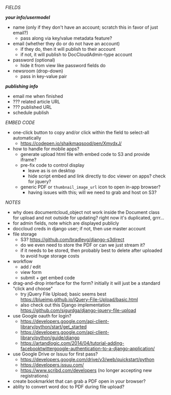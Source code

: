 *FIELDS*

***your info/usermodel***
* name (only if they don't have an account; scratch this in favor of just email?) 
	* pass along via key/value metadata feature?
* email (whether they do or do not have an account)
	* if they do, then it will publish to their account
	* if not, it will publish to DocCloudAdmin-type account
* password (optional)
	* hide it from view like password fields do
* newsroom (drop-down)
	* pass in key-value pair

***publishing info***
* email me when finished
* ??? related article URL 
* ??? published URL
* schedule publish

*EMBED CODE*
* one-click button to copy and/or click within the field to select-all automatically
	* https://codepen.io/shaikmaqsood/pen/XmydxJ/
* how to handle for mobile apps?
	* generate upload html file with embed code to S3 and provide iframe?
	* pre-fix code to control display
		* leave as is on desktop
		* hide script embed and link directly to doc viewer on apps? check for jquery?
	* generic PDF or `thumbnail_image_url` icon to open in-app browser?
		* having issues with this; will we need to grab and host on S3?

*NOTES*
* why does documentcloud_object not work inside the Document class for upload and not outside for updating? right now it's duplicated, grrr...
* for admin fields, note which are displayed publicly 
* doccloud creds in django user; if not, then use master account 
* file storage
	* S3? https://github.com/bradleyg/django-s3direct
	* do we even need to store the PDF or can we just stream it?
	* if it needs to be stored, then probably best to delete after uploaded to avoid huge storage costs
* workflow
	* add / edit
	* view form
	* submit + get embed code
* drag-and-drop interface for the form? initially it will just be a standard "click and choose"
	* try jQuery File Upload; basic seems best https://blueimp.github.io/jQuery-File-Upload/basic.html
	* also check out this Django implementation https://github.com/sigurdga/django-jquery-file-upload
* use Google oauth for login?
	* https://developers.google.com/api-client-library/python/start/get_started
	* https://developers.google.com/api-client-library/python/guide/django
	* https://artandlogic.com/2014/04/tutorial-adding-facebooktwittergoogle-authentication-to-a-django-application/
* use Google Drive or Issuu for first pass?
	* https://developers.google.com/drive/v3/web/quickstart/python
	* https://developers.issuu.com/
	* https://www.scribd.com/developers (no longer accepting new registrations)
* create bookmarklet that can grab a PDF open in your browser?
* ablity to convert word doc to PDF during file upload?